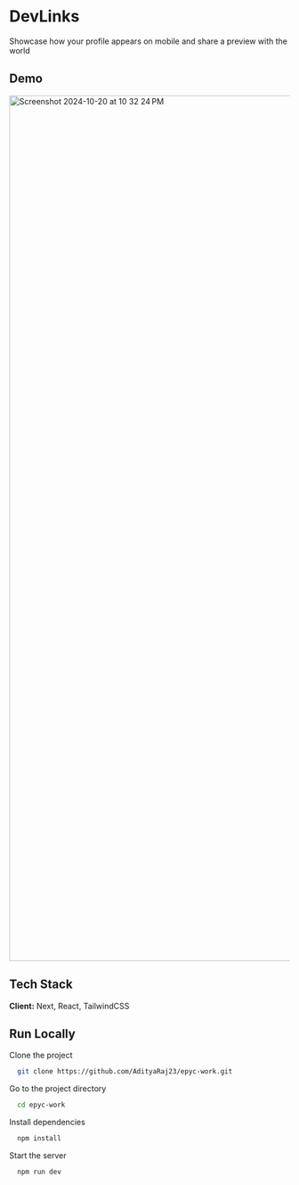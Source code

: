 
# DevLinks

Showcase how your profile appears on mobile and share a preview with the world

## Demo
<img width="1552" alt="Screenshot 2024-10-20 at 10 32 24 PM" src="https://github.com/user-attachments/assets/0510f3f2-cedb-4c58-aa48-64e0489b9141">



## Tech Stack

**Client:** Next, React, TailwindCSS


## Run Locally

Clone the project

```bash
  git clone https://github.com/AdityaRaj23/epyc-work.git
```

Go to the project directory

```bash
  cd epyc-work
```

Install dependencies

```bash
  npm install
```

Start the server

```bash
  npm run dev
```

